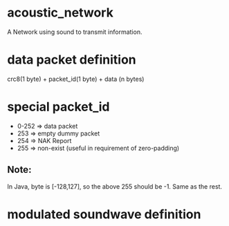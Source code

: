 # acoustic_network
A Network using sound to transmit information.

# data packet definition
crc8(1 byte) + packet_id(1 byte) + data (n bytes)

# special packet_id
- 0-252 => data packet
- 253 => empty dummy packet
- 254 => NAK Report
- 255 => non-exist (useful in requirement of zero-padding)

## Note:
In Java, byte is [-128,127], so the above 255 should be -1. Same as the rest.

# modulated soundwave definition

